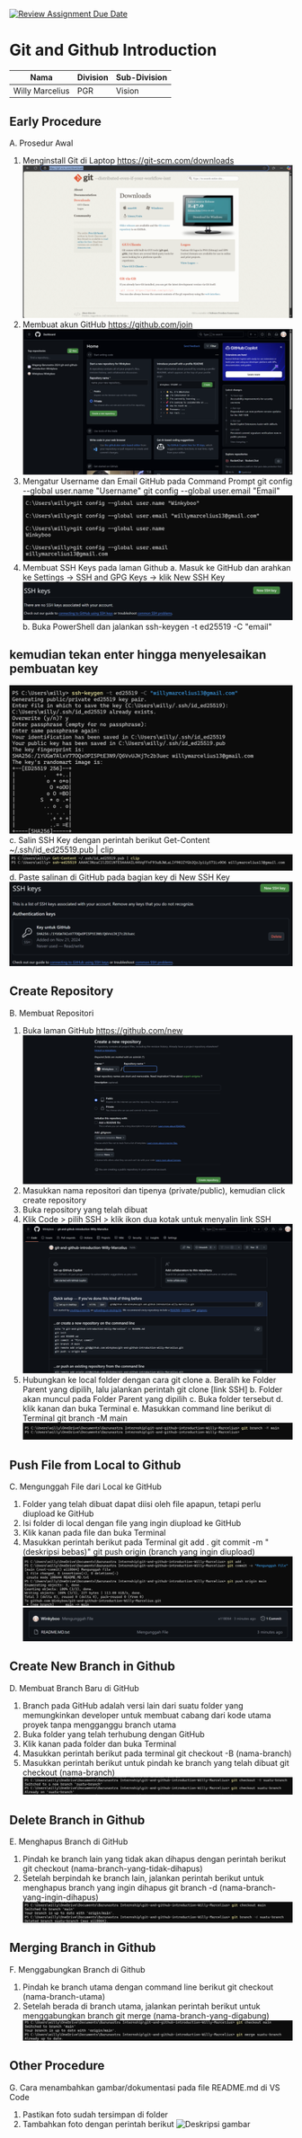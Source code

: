 [![Review Assignment Due Date](https://classroom.github.com/assets/deadline-readme-button-22041afd0340ce965d47ae6ef1cefeee28c7c493a6346c4f15d667ab976d596c.svg)](https://classroom.github.com/a/tbEHDGEc)
# Git and Github Introduction

| Nama              | Division  | Sub-Division  |
| ----------------- | ----------| ----------    |
| Willy Marcelius   | PGR       | Vision        |

## Early Procedure
A. Prosedur Awal
1. Menginstall Git di Laptop
https://git-scm.com/downloads
![Tampilan Website](<Screenshot 2024-11-21 161844.png>)
2. Membuat akun GitHub
https://github.com/join
![Tampilan GitHub](<Screenshot 2024-11-21 163058.png>)
3. Mengatur Username dan Email GitHub pada Command Prompt
git config --global user.name "Username"
git config --global user.email "Email"
![Tampilan cara setting username dan email](<Screenshot 2024-11-21 164801.png>)
4. Membuat SSH Keys pada laman Github
a. Masuk ke GitHub dan arahkan ke Settings -> SSH and GPG Keys -> klik New SSH Key
![Klik yang berwarna hijau](<Screenshot 2024-11-21 171853.png>)
b. Buka PowerShell dan jalankan 
ssh-keygen -t ed25519 -C "email"
## kemudian tekan enter hingga menyelesaikan pembuatan key ##
![Pembuatan key](<Screenshot 2024-11-21 174501.png>)
c. Salin SSH Key dengan perintah berikut
Get-Content ~/.ssh/id_ed25519.pub | clip
![Salinan Key](<Screenshot 2024-11-21 174605.png>)
d. Paste salinan di GitHub pada bagian key di New SSH Key
![SSH Key berhasil dibuat](<Screenshot 2024-11-21 174814.png>)

## Create Repository
B. Membuat Repositori
1. Buka laman GitHub
 https://github.com/new
 ![Tampilan new repository](<Screenshot 2024-11-21 180132.png>)
2. Masukkan nama repositori dan tipenya (private/public), kemudian click create repository
3. Buka repository yang telah dibuat
4. Klik Code > pilih SSH > klik ikon dua kotak untuk menyalin link SSH
![Tampilan copy link SSH](<Screenshot 2024-11-21 180827.png>)
5. Hubungkan ke local folder dengan cara git clone
a. Beralih ke Folder Parent yang dipilih, lalu jalankan perintah
git clone [link SSH]
b. Folder akan muncul pada Folder Parent yang dipilih
c. Buka folder tersebut
d. klik kanan dan buka Terminal
e. Masukkan command line berikut di Terminal
git branch -M main
![Perintah sudah berhasil dijalankan](<Screenshot 2024-11-21 183547.png>)

## Push File from Local to Github
C. Mengunggah File dari Local ke GitHub
1. Folder yang telah dibuat dapat diisi oleh file apapun, tetapi perlu diupload ke GitHub
2. Isi folder di local dengan file yang ingin diupload ke GitHub
3. Klik kanan pada file dan buka Terminal
4. Masukkan perintah berikut pada Terminal
git add .
git commit -m "(deskripsi bebas)"
git push origin (branch yang ingin diupload)
![File berhasil diunggah](<Screenshot 2024-11-21 193722.png>)
![Tampilan file di GitHub](<Screenshot 2024-11-21 194048.png>)

## Create New Branch in Github 
D. Membuat Branch Baru di GitHub
1. Branch pada GitHub adalah versi lain dari suatu folder yang memungkinkan developer untuk membuat cabang 
dari kode utama proyek tanpa mengganggu branch utama
2. Buka folder yang telah terhubung dengan GitHub
3. Klik kanan pada folder dan buka Terminal
4. Masukkan perintah berikut pada terminal
git checkout -B (nama-branch)
5. Masukkan perintah berikut untuk pindah ke branch yang telah dibuat
git checkout (nama-branch)
![Branch berhasil dibuat](<Screenshot 2024-11-21 201405.png>)

## Delete Branch in Github
E. Menghapus Branch di GitHub
1. Pindah ke branch lain yang tidak akan dihapus dengan perintah berikut
git checkout (nama-branch-yang-tidak-dihapus)
2. Setelah berpindah ke branch lain, jalankan perintah berikut untuk menghapus branch yang ingin dihapus
git branch -d (nama-branch-yang-ingin-dihapus)
![Branch berhasil dihapus](<Screenshot 2024-11-21 202134.png>)

## Merging Branch in Github
F. Menggabungkan Branch di Github
1. Pindah ke branch utama dengan command line berikut
git checkout (nama-branch-utama)
2. Setelah berada di branch utama, jalankan perintah berikut untuk menggabungkan branch
git merge (nama-branch-yang-digabung)
![Branch berhasil digabungkan](image.png)

## Other Procedure
G. Cara menambahkan gambar/dokumentasi pada file README.md di VS Code
1. Pastikan foto sudah tersimpan di folder 
2. Tambahkan foto dengan perintah berikut
![Deskripsi gambar](path/to/image.jpg)